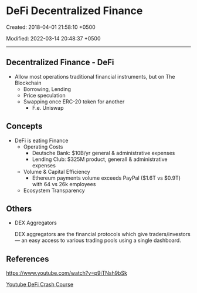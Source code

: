 # DeFi Decentralized Finance

Created: 2018-04-01 21:58:10 +0500

Modified: 2022-03-14 20:48:37 +0500

---

## Decentralized Finance - DeFi

- Allow most operations traditional financial instruments, but on The Blockchain
  - Borrowing, Lending
  - Price speculation
  - Swapping once ERC-20 token for another
    - F.e. Uniswap

## Concepts

- DeFi is eating Finance
  - Operating Costs
    - Deutsche Bank: $10B/yr general & administrative expenses
    - Lending Club: $325M product, generall & administrative expenses
  - Volume & Capital Efficiency
    - Ethereum payments volume exceeds PayPal ($1.6T vs $0.9T) with 64 vs 26k employees
  - Ecosystem Transparency

## Others

- DEX Aggregators

    DEX aggregators are the financial protocols which give traders/investors — an easy access to various trading pools using a single dashboard.

## References

<https://www.youtube.com/watch?v=p9iTNsh9bSk>

[Youtube DeFi Crash Course](https://www.youtube.com/playlist?list=PLZYHS2HeJ5ejvwRrGI4Wgi5HVVwvvow7R)
